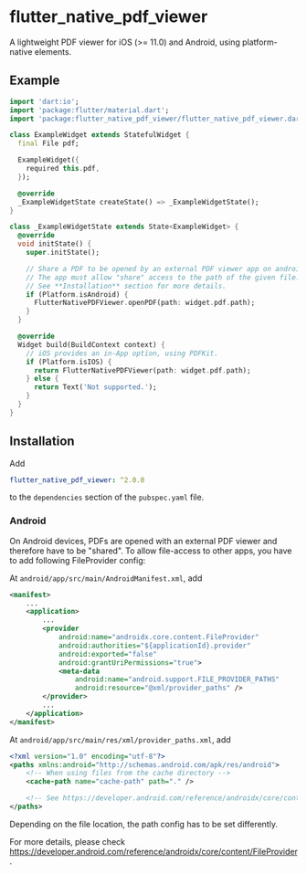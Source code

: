 # flutter_native_pdf_viewer

A lightweight PDF viewer for iOS (>= 11.0) and Android, using platform-native elements.


## Example

```dart
import 'dart:io';
import 'package:flutter/material.dart';
import 'package:flutter_native_pdf_viewer/flutter_native_pdf_viewer.dart';

class ExampleWidget extends StatefulWidget {
  final File pdf;

  ExampleWidget({
    required this.pdf,
  });

  @override
  _ExampleWidgetState createState() => _ExampleWidgetState();
}

class _ExampleWidgetState extends State<ExampleWidget> {
  @override
  void initState() {
    super.initState();

    // Share a PDF to be opened by an external PDF viewer app on android devices.
    // The app must allow "share" access to the path of the given file.
    // See **Installation** section for more details.
    if (Platform.isAndroid) {
      FlutterNativePDFViewer.openPDF(path: widget.pdf.path);
    }
  }

  @override
  Widget build(BuildContext context) {
    // iOS provides an in-App option, using PDFKit.
    if (Platform.isIOS) {
      return FlutterNativePDFViewer(path: widget.pdf.path);
    } else {
      return Text('Not supported.');
    }
  }
}
```


## Installation

Add

```yaml
flutter_native_pdf_viewer: ^2.0.0
```

to the `dependencies` section of the `pubspec.yaml` file.

### Android

On Android devices, PDFs are opened with an external PDF viewer and therefore have to be "shared".
To allow file-access to other apps, you have to add following FileProvider config:

At `android/app/src/main/AndroidManifest.xml`, add

```xml
<manifest>
    ...
    <application>
        ...
        <provider
            android:name="androidx.core.content.FileProvider"
            android:authorities="${applicationId}.provider"
            android:exported="false"
            android:grantUriPermissions="true">
            <meta-data
                android:name="android.support.FILE_PROVIDER_PATHS"
                android:resource="@xml/provider_paths" />
        </provider>
        ...
    </application>
</manifest>
```

At `android/app/src/main/res/xml/provider_paths.xml`, add

```xml
<?xml version="1.0" encoding="utf-8"?>
<paths xmlns:android="http://schemas.android.com/apk/res/android">
    <!-- When using files from the cache directory -->
    <cache-path name="cache-path" path="." />

    <!-- See https://developer.android.com/reference/androidx/core/content/FileProvider#SpecifyFiles for more path options -->
</paths>
```

Depending on the file location, the path config has to be set differently.

For more details, please check https://developer.android.com/reference/androidx/core/content/FileProvider.
